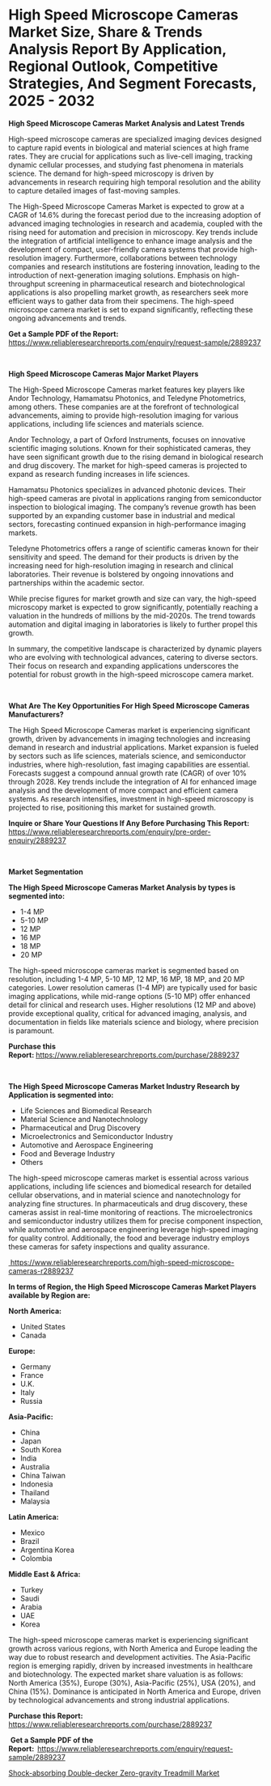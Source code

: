 <p><h1>High Speed Microscope Cameras Market Size, Share & Trends Analysis Report By Application, Regional Outlook, Competitive Strategies, And Segment Forecasts, 2025 - 2032</h1></p><p><strong>High Speed Microscope Cameras Market Analysis and Latest Trends</strong></p>
<p><p>High-speed microscope cameras are specialized imaging devices designed to capture rapid events in biological and material sciences at high frame rates. They are crucial for applications such as live-cell imaging, tracking dynamic cellular processes, and studying fast phenomena in materials science. The demand for high-speed microscopy is driven by advancements in research requiring high temporal resolution and the ability to capture detailed images of fast-moving samples.</p><p>The High-Speed Microscope Cameras Market is expected to grow at a CAGR of 14.6% during the forecast period due to the increasing adoption of advanced imaging technologies in research and academia, coupled with the rising need for automation and precision in microscopy. Key trends include the integration of artificial intelligence to enhance image analysis and the development of compact, user-friendly camera systems that provide high-resolution imagery. Furthermore, collaborations between technology companies and research institutions are fostering innovation, leading to the introduction of next-generation imaging solutions. Emphasis on high-throughput screening in pharmaceutical research and biotechnological applications is also propelling market growth, as researchers seek more efficient ways to gather data from their specimens. The high-speed microscope camera market is set to expand significantly, reflecting these ongoing advancements and trends.</p></p>
<p><strong>Get a Sample PDF of the Report:&nbsp;</strong> <a href="https://www.reliableresearchreports.com/enquiry/request-sample/2889237?utm_campaign=2264&utm_medium=2&utm_source=Github&utm_content=ia&utm_term=14032025&utm_id=high-speed-microscope-cameras">https://www.reliableresearchreports.com/enquiry/request-sample/2889237</a></p>
<p>&nbsp;</p>
<p><strong>High Speed Microscope Cameras Major Market Players</strong></p>
<p><p>The High-Speed Microscope Cameras market features key players like Andor Technology, Hamamatsu Photonics, and Teledyne Photometrics, among others. These companies are at the forefront of technological advancements, aiming to provide high-resolution imaging for various applications, including life sciences and materials science.</p><p>Andor Technology, a part of Oxford Instruments, focuses on innovative scientific imaging solutions. Known for their sophisticated cameras, they have seen significant growth due to the rising demand in biological research and drug discovery. The market for high-speed cameras is projected to expand as research funding increases in life sciences.</p><p>Hamamatsu Photonics specializes in advanced photonic devices. Their high-speed cameras are pivotal in applications ranging from semiconductor inspection to biological imaging. The company’s revenue growth has been supported by an expanding customer base in industrial and medical sectors, forecasting continued expansion in high-performance imaging markets.</p><p>Teledyne Photometrics offers a range of scientific cameras known for their sensitivity and speed. The demand for their products is driven by the increasing need for high-resolution imaging in research and clinical laboratories. Their revenue is bolstered by ongoing innovations and partnerships within the academic sector.</p><p>While precise figures for market growth and size can vary, the high-speed microscopy market is expected to grow significantly, potentially reaching a valuation in the hundreds of millions by the mid-2020s. The trend towards automation and digital imaging in laboratories is likely to further propel this growth.</p><p>In summary, the competitive landscape is characterized by dynamic players who are evolving with technological advances, catering to diverse sectors. Their focus on research and expanding applications underscores the potential for robust growth in the high-speed microscope camera market.</p></p>
<p>&nbsp;</p>
<p><strong>What Are The Key Opportunities For High Speed Microscope Cameras Manufacturers?</strong></p>
<p><p>The High Speed Microscope Cameras market is experiencing significant growth, driven by advancements in imaging technologies and increasing demand in research and industrial applications. Market expansion is fueled by sectors such as life sciences, materials science, and semiconductor industries, where high-resolution, fast imaging capabilities are essential. Forecasts suggest a compound annual growth rate (CAGR) of over 10% through 2028. Key trends include the integration of AI for enhanced image analysis and the development of more compact and efficient camera systems. As research intensifies, investment in high-speed microscopy is projected to rise, positioning this market for sustained growth.</p></p>
<p><strong>Inquire or Share Your Questions If Any Before Purchasing This Report:</strong> <a href="https://www.reliableresearchreports.com/enquiry/pre-order-enquiry/2889237?utm_campaign=2264&utm_medium=2&utm_source=Github&utm_content=ia&utm_term=14032025&utm_id=high-speed-microscope-cameras">https://www.reliableresearchreports.com/enquiry/pre-order-enquiry/2889237</a></p>
<p>&nbsp;</p>
<p><strong>Market Segmentation</strong></p>
<p><strong>The High Speed Microscope Cameras Market Analysis by types is segmented into:</strong></p>
<p><ul><li>1-4 MP</li><li>5-10 MP</li><li>12 MP</li><li>16 MP</li><li>18 MP</li><li>20 MP</li></ul></p>
<p><p>The high-speed microscope cameras market is segmented based on resolution, including 1-4 MP, 5-10 MP, 12 MP, 16 MP, 18 MP, and 20 MP categories. Lower resolution cameras (1-4 MP) are typically used for basic imaging applications, while mid-range options (5-10 MP) offer enhanced detail for clinical and research uses. Higher resolutions (12 MP and above) provide exceptional quality, critical for advanced imaging, analysis, and documentation in fields like materials science and biology, where precision is paramount.</p></p>
<p><strong>Purchase this Report:&nbsp;</strong><a href="https://www.reliableresearchreports.com/purchase/2889237?utm_campaign=2264&utm_medium=2&utm_source=Github&utm_content=ia&utm_term=14032025&utm_id=high-speed-microscope-cameras">https://www.reliableresearchreports.com/purchase/2889237</a></p>
<p>&nbsp;</p>
<p><strong>The High Speed Microscope Cameras Market Industry Research by Application is segmented into:</strong></p>
<p><ul><li>Life Sciences and Biomedical Research</li><li>Material Science and Nanotechnology</li><li>Pharmaceutical and Drug Discovery</li><li>Microelectronics and Semiconductor Industry</li><li>Automotive and Aerospace Engineering</li><li>Food and Beverage Industry</li><li>Others</li></ul></p>
<p><p>The high-speed microscope cameras market is essential across various applications, including life sciences and biomedical research for detailed cellular observations, and in material science and nanotechnology for analyzing fine structures. In pharmaceuticals and drug discovery, these cameras assist in real-time monitoring of reactions. The microelectronics and semiconductor industry utilizes them for precise component inspection, while automotive and aerospace engineering leverage high-speed imaging for quality control. Additionally, the food and beverage industry employs these cameras for safety inspections and quality assurance.</p></p>
<p><a href="https://www.reliableresearchreports.com/high-speed-microscope-cameras-r2889237?utm_campaign=2264&utm_medium=2&utm_source=Github&utm_content=ia&utm_term=14032025&utm_id=high-speed-microscope-cameras">&nbsp;https://www.reliableresearchreports.com/high-speed-microscope-cameras-r2889237</a></p>
<p><strong>In terms of Region, the High Speed Microscope Cameras Market Players available by Region are:</strong></p>
<p>
    <p> <strong> North America: </strong>
        <ul>
            <li>United States</li>
            <li>Canada</li>
        </ul>
        </p> 
    <p> <strong> Europe: </strong>
        <ul>
            <li>Germany</li>
            <li>France</li>
            <li>U.K.</li>
            <li>Italy</li>
            <li>Russia</li>
        </ul>
        </p> 
    <p> <strong> Asia-Pacific: </strong>
        <ul>
            <li>China</li>
            <li>Japan</li>
            <li>South Korea</li>
            <li>India</li>
            <li>Australia</li>
            <li>China Taiwan</li>
            <li>Indonesia</li>
            <li>Thailand</li>
            <li>Malaysia</li>
        </ul>
        </p> 
    <p> <strong> Latin America: </strong>
        <ul>
            <li>Mexico</li>
            <li>Brazil</li>
            <li>Argentina Korea</li>
            <li>Colombia</li>
        </ul>
        </p> 
    <p> <strong> Middle East & Africa: </strong>
        <ul>
            <li>Turkey</li>
            <li>Saudi</li>
            <li>Arabia</li>
            <li>UAE</li>
            <li>Korea</li>
        </ul>
    </p>
    </p>
<p><p>The high-speed microscope cameras market is experiencing significant growth across various regions, with North America and Europe leading the way due to robust research and development activities. The Asia-Pacific region is emerging rapidly, driven by increased investments in healthcare and biotechnology. The expected market share valuation is as follows: North America (35%), Europe (30%), Asia-Pacific (25%), USA (20%), and China (15%). Dominance is anticipated in North America and Europe, driven by technological advancements and strong industrial applications.</p></p>
<p><strong>Purchase this Report: </strong><a href="https://www.reliableresearchreports.com/purchase/2889237?utm_campaign=2264&utm_medium=2&utm_source=Github&utm_content=ia&utm_term=14032025&utm_id=high-speed-microscope-cameras">https://www.reliableresearchreports.com/purchase/2889237</a></p>
<p>&nbsp;<strong>Get a Sample PDF of the Report:&nbsp;&nbsp;</strong><a href="https://www.reliableresearchreports.com/enquiry/request-sample/2889237?utm_campaign=2264&utm_medium=2&utm_source=Github&utm_content=ia&utm_term=14032025&utm_id=high-speed-microscope-cameras">https://www.reliableresearchreports.com/enquiry/request-sample/2889237</a></p>
<p><strong></strong></p>
<p><p><a href="https://github.com/GenaGaines34/Market-Research-Report-List-2/blob/main/shock-absorbing-double-decker-zero-gravity-treadmill-market.md?utm_campaign=2264&utm_medium=2&utm_source=Github&utm_content=ia&utm_term=14032025&utm_id=high-speed-microscope-cameras">Shock-absorbing Double-decker Zero-gravity Treadmill Market</a></p></p>